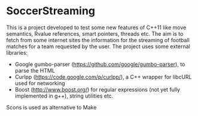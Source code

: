 SoccerStreaming
===============
This is a project developed to test some new features of C++11 like move semantics, Rvalue references, smart pointers, threads etc. The aim is to fetch from some internet sites the information for the streaming of football matches for a team requested by the user. The project uses some external libraries: 
- Google gumbo-parser (https://github.com/google/gumbo-parser), to parse the HTML
- Curlpp (https://code.google.com/p/curlpp/), a C++ wrapper for libcURL used for networking
- Boost (http://www.boost.org/) for regular expressions (not yet fully implemented in g++), string utilities etc.

Scons is used as alternative to Make
